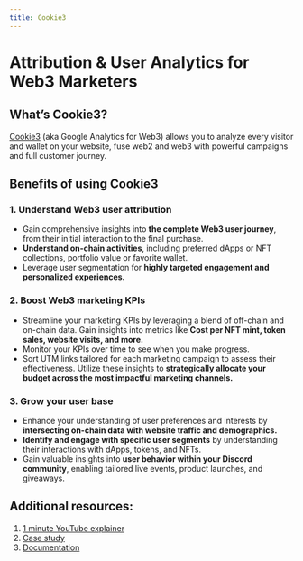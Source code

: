 ```yaml
---
title: Cookie3
---
```


# Attribution & User Analytics for Web3 Marketers

## What’s Cookie3?

[Cookie3](https://www.cookie3.co/) (aka Google Analytics for Web3) allows you to analyze every visitor and wallet on your website, fuse web2 and web3 with powerful campaigns and full customer journey.

## Benefits of using Cookie3

### 1. Understand Web3 user attribution
- Gain comprehensive insights into **the complete Web3 user journey**, from their initial interaction to the final purchase.
- **Understand on-chain activities**, including preferred dApps or NFT collections, portfolio value or favorite wallet.
- Leverage user segmentation for **highly targeted engagement and personalized experiences.**

### 2. Boost Web3 marketing KPIs
- Streamline your marketing KPIs by leveraging a blend of off-chain and on-chain data. Gain insights into metrics like **Cost per NFT mint, token sales, website visits, and more.**
- Monitor your KPIs over time to see when you make progress.
- Sort UTM links tailored for each marketing campaign to assess their effectiveness. Utilize these insights to **strategically allocate your budget across the most impactful marketing channels.**

### 3. Grow your user base
- Enhance your understanding of user preferences and interests by **intersecting on-chain data with website traffic and demographics.**
- **Identify and engage with specific user segments** by understanding their interactions with dApps, tokens, and NFTs.
- Gain valuable insights into **user behavior within your Discord community**, enabling tailored live events, product launches, and giveaways.

## Additional resources:
1. [1 minute YouTube explainer](https://www.youtube.com/@Cookie3_co)
2. [Case study](https://www.cookie3.co/blog/notum-case-study)
3. [Documentation](https://docs.cookie3.co/)